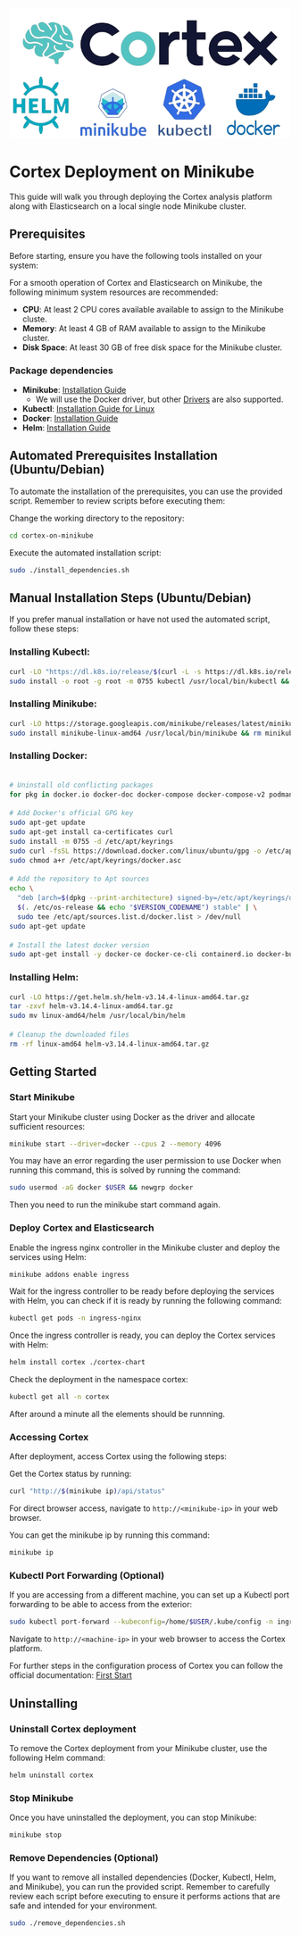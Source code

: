 ![cortex_banner](./repo_banner.png)

# Cortex Deployment on Minikube

This guide will walk you through deploying the Cortex analysis platform along with Elasticsearch on a local single node Minikube cluster.

## Prerequisites

Before starting, ensure you have the following tools installed on your system:

For a smooth operation of Cortex and Elasticsearch on Minikube, the following minimum system resources are recommended:

- **CPU**: At least 2 CPU cores available available to assign to the Minikube cluste.
- **Memory**: At least 4 GB of RAM available to assign to the Minikube cluster.
- **Disk Space**: At least 30 GB of free disk space for the Minikube cluster.

### Package dependencies

- **Minikube**: [Installation Guide](https://minikube.sigs.k8s.io/docs/start/)
  - We will use the Docker driver, but other [Drivers](https://minikube.sigs.k8s.io/docs/drivers/) are also supported.
- **Kubectl**: [Installation Guide for Linux](https://kubernetes.io/docs/tasks/tools/install-kubectl-linux/)
- **Docker**: [Installation Guide](https://docs.docker.com/engine/install/)
- **Helm**: [Installation Guide](https://helm.sh/docs/intro/install/)

## Automated Prerequisites Installation (Ubuntu/Debian)

To automate the installation of the prerequisites, you can use the provided script. Remember to review scripts before executing them:

Change the working directory to the repository:

```bash
cd cortex-on-minikube
```

Execute the automated installation script:

```bash
sudo ./install_dependencies.sh
```

## Manual Installation Steps (Ubuntu/Debian)

If you prefer manual installation or have not used the automated script, follow these steps:

### Installing Kubectl:

```bash
curl -LO "https://dl.k8s.io/release/$(curl -L -s https://dl.k8s.io/release/stable.txt)/bin/linux/amd64/kubectl"
sudo install -o root -g root -m 0755 kubectl /usr/local/bin/kubectl && rm kubectl
```

### Installing Minikube:

```bash
curl -LO https://storage.googleapis.com/minikube/releases/latest/minikube-linux-amd64
sudo install minikube-linux-amd64 /usr/local/bin/minikube && rm minikube-linux-amd64
```

### Installing Docker:

```bash

# Uninstall old conflicting packages
for pkg in docker.io docker-doc docker-compose docker-compose-v2 podman-docker containerd runc; do sudo apt-get remove $pkg; done

# Add Docker's official GPG key
sudo apt-get update
sudo apt-get install ca-certificates curl
sudo install -m 0755 -d /etc/apt/keyrings
sudo curl -fsSL https://download.docker.com/linux/ubuntu/gpg -o /etc/apt/keyrings/docker.asc
sudo chmod a+r /etc/apt/keyrings/docker.asc

# Add the repository to Apt sources
echo \
  "deb [arch=$(dpkg --print-architecture) signed-by=/etc/apt/keyrings/docker.asc] https://download.docker.com/linux/ubuntu \
  $(. /etc/os-release && echo "$VERSION_CODENAME") stable" | \
  sudo tee /etc/apt/sources.list.d/docker.list > /dev/null
sudo apt-get update

# Install the latest docker version
sudo apt-get install -y docker-ce docker-ce-cli containerd.io docker-buildx-plugin docker-compose-plugin
```

### Installing Helm:

```bash
curl -LO https://get.helm.sh/helm-v3.14.4-linux-amd64.tar.gz
tar -zxvf helm-v3.14.4-linux-amd64.tar.gz
sudo mv linux-amd64/helm /usr/local/bin/helm

# Cleanup the downloaded files
rm -rf linux-amd64 helm-v3.14.4-linux-amd64.tar.gz
```

## Getting Started

### Start Minikube

Start your Minikube cluster using Docker as the driver and allocate sufficient resources:

```bash
minikube start --driver=docker --cpus 2 --memory 4096
```

You may have an error regarding the user permission to use Docker when running this command, this is solved by running the command:

```bash
sudo usermod -aG docker $USER && newgrp docker
```

Then you need to run the minikube start command again.

### Deploy Cortex and Elasticsearch

Enable the ingress nginx controller in the Minikube cluster and deploy the services using Helm:

```bash
minikube addons enable ingress
```

Wait for the ingress controller to be ready before deploying the services with Helm, you can check if it is ready by running the following command:

```bash
kubectl get pods -n ingress-nginx
```

Once the ingress controller is ready, you can deploy the Cortex services with Helm:

```bash
helm install cortex ./cortex-chart
```

Check the deployment in the namespace cortex:

```bash
kubectl get all -n cortex
```

After around a minute all the elements should be runnning.

### Accessing Cortex

After deployment, access Cortex using the following steps:

Get the Cortex status by running:

```bash
curl "http://$(minikube ip)/api/status"
```

For direct browser access, navigate to ```http://<minikube-ip>``` in your web browser.

You can get the minikube ip by running this command:

```bash
minikube ip
```

### Kubectl Port Forwarding (Optional)

If you are accessing from a different machine, you can set up a Kubectl port forwarding to be able to access from the exterior:

```bash
sudo kubectl port-forward --kubeconfig=/home/$USER/.kube/config -n ingress-nginx --address 0.0.0.0 services/ingress-nginx-controller 80:80
```

Navigate to ```http://<machine-ip>``` in your web browser to access the Cortex platform.

For further steps in the configuration process of Cortex you can follow the official documentation: [First Start](https://docs.strangebee.com/cortex/user-guides/first-start/)

## Uninstalling

### Uninstall Cortex deployment

To remove the Cortex deployment from your Minikube cluster, use the following Helm command:

```bash
helm uninstall cortex
```

### Stop Minikube

Once you have uninstalled the deployment, you can stop Minikube:

```bash
minikube stop
```

### Remove Dependencies (Optional)

If you want to remove all installed dependencies (Docker, Kubectl, Helm, and Minikube), you can run the provided script. Remember to carefully review each script before executing to ensure it performs actions that are safe and intended for your environment.

```bash
sudo ./remove_dependencies.sh
```
